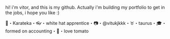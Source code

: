 hi! i'm vitor, and this is my github. Actually i'm building my portfolio to get in the jobs, i hope you like :)

🥋・Karateka・👓・white hat apprentice・📷・@vitukjkkk・♉・taurus・🎓・formed on accounting・🥗・love tomato
